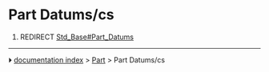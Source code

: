 # Part Datums/cs
1.  REDIRECT [Std_Base#Part_Datums](Std_Base#Part_Datums.md)



---
⏵ [documentation index](../README.md) > [Part](Part_Workbench.md) > Part Datums/cs
